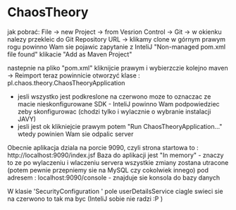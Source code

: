 # ChaosTheory

jak pobrać:
File -> new Project -> from Vesrion Control -> Git -> w okienku nalezy przekleic do Git Repository URL -> klikamy clone
w górnym prawym rogu powinno Wam sie pojawic zapytanie z InteliJ "Non-managed pom.xml file found" klikacie "Add as Maven Project"

nastepnie na pliko "pom.xml" kliknijcie prawym i wybierzczie kolejno maven -> Reimport
teraz powinnicie otworzyć klase : pl.chaos.theory.ChaosTheoryApplication 
- jesli wszystko jest podkreslone na czerwono moze to oznaczac ze macie nieskonfigurowane SDK - InteliJ powinno Wam podpowiedziec zeby skonfigurowac (chodzi tylko i wylacznie o wybranie instalacji JAVY)
- jesli jest ok klikniejcie prawym potem "Run ChaosTheoryApplication..." wtedy powinien Wam sie odpalic server

Obecnie aplikacja dziala na porcie 9090, czyli strona startowa to : http://localhost:9090/index.jsf
Baza do aplikacji jest "In memory" - znaczy to ze po wylaczeniu i wlaczeniu servera wszystkie zmiany zostana utracone (potem pewnie przepniemy sie na MySQL czy cokolwiek innego)
pod adresem : localhost:9090/console - znajduje sie konsola do bazy danych

W klasie  'SecurityConfiguration '  pole    userDetailsService   ciagle swieci sie na czerwono to tak ma byc (InteliJ sobie nie radzi :P )


